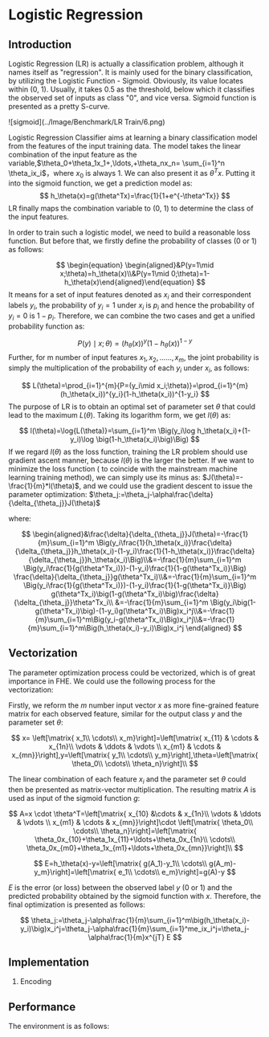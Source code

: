# Logistic Regression



## Introduction

Logistic Regression (LR) is actually a classification problem, although it names itself as "regression". It is mainly used for the binary classification, by utilizing the Logistic Function - Sigmoid. Obviously, its value locates within (0, 1). Usually, it takes 0.5 as the threshold, below which it classifies the observed set of inputs as class "0", and vice versa. Sigmoid function is presented as a pretty S-curve.



![sigmoid](../Image/Benchmark/LR Train/6.png)

Logistic Regression Classifier aims at learning a binary classification model from the features of the input training data. The model takes the linear combination of the input feature as the variable,$\theta_0+\theta_1x_1+,\ldots,+\theta_nx_n=
\sum_{i=1}^n \theta_ix_i$，where $x_0$ is always 1. We can also present it as $\theta^Tx$.  Putting it into the sigmoid function, we get a prediction model as:
$$
h_\theta(x)=g(\theta^Tx)=\frac{1}{1+e^{-\theta^Tx}}
$$
LR finally maps the combination variable to (0, 1) to determine the class of the input features. 

In order to train such a logistic model, we need to build a reasonable loss function. But before that, we firstly define the probability of classes  (0 or 1)  as follows: 

$$
\begin{equation} \begin{aligned}&P(y=1\mid x;\theta)=h_\theta(x)\\&P(y=1\mid 0;\theta)=1-h_\theta(x)\end{aligned}\end{equation}
$$
It means for a set of input features denoted as $x_i$ and their correspondent labels $y_i$, the probability of $y_i = 1$ under $x_i$ is $p_i$ and hence the probability of $y_i = 0$  is  $1-p_i$. Therefore, we can combine the two cases and get a unified probability function as:

$$
P(y)\mid x;\theta)=(h_\theta(x))^y(1-h_\theta(x))^{1-y}
$$
Further, for m number of input features $x_1, x_2, ...... , x_m$, the joint probability is simply the multiplication of the probability of each $y_i$ under $x_i$, as follows:

$$
L(\theta)=\prod_{i=1}^{m}{P=(y_i\mid x_i;\theta)}=\prod_{i=1}^{m}(h_\theta(x_i))^{y_i}(1-h_\theta(x_i))^{1-y_i}
$$
The purpose of LR is to obtain an optimal set of parameter set $\theta$ that could lead to the maximum $L(\theta)$. Taking its logarithm form, we get $l(\theta)$ as: 

$$
l(\theta)=\log{L(\theta)}=\sum_{i=1}^m \Big(y_i\log h_\theta(x_i)+(1-y_i)\log \big(1-h_\theta(x_i)\big)\Big)
$$
If we regard  $l(\theta)$ as the loss function, training the LR problem should use gradient ascent manner, because $l(\theta)$ is the larger the better. If we want to minimize the loss function ( to coincide with the mainstream machine learning training method), we can simply use its minus as: $J(\theta)=-\frac{1}{m}*l(\theta)$, and we could use the gradient descent to issue the parameter optimization: $\theta_j:=\theta_j-\alpha\frac{\delta}{\delta_{\theta_j}}J(\theta)$

where:

$$
\begin{aligned}&\frac{\delta}{\delta_{\theta_j}}J(\theta)=-\frac{1}{m}\sum_{i=1}^m  \Big(y_i\frac{1}{h_\theta(x_i)}\frac{\delta}     {\delta_{\theta_j}}h_\theta(x_i)-(1-y_i)\frac{1}{1-h_\theta(x_i)}\frac{\delta}{\delta_{\theta_j}}h_\theta(x_i)\Big)\\&=-\frac{1}{m}\sum_{i=1}^m  \Big(y_i\frac{1}{g(\theta^Tx_i)})-(1-y_i)\frac{1}{1-g(\theta^Tx_i)}\Big)  \frac{\delta}{\delta_{\theta_j}}g(\theta^Tx_i)\\&=-\frac{1}{m}\sum_{i=1}^m  \Big(y_i\frac{1}{g(\theta^Tx_i)})-(1-y_i)\frac{1}{1-g(\theta^Tx_i)}\Big)  g(\theta^Tx_i)\big(1-g(\theta^Tx_i)\big)\frac{\delta}{\delta_{\theta_j}}\theta^Tx_i\\   &=-\frac{1}{m}\sum_{i=1}^m  \Big(y_i\big(1-g(\theta^Tx_i)\big)-(1-y_i)g(\theta^Tx_i)\Big)x_i^j\\&=-\frac{1}{m}\sum_{i=1}^m\Big(y_i-g(\theta^Tx_i)\Big)x_i^j\\&=-\frac{1}{m}\sum_{i=1}^m\Big(h_\theta(x_i)-y_i)\Big)x_i^j  \end{aligned}
$$



## Vectorization

The parameter optimization process could be vectorized, which is of great importance in FHE. We could use the following process for the vectorization: 

Firstly, we reform the $m$ number input vector $x$ as more fine-grained feature matrix for each observed feature, similar for the output class $y$ and the parameter set $\theta$:

$$ x= \left[\matrix{  x_1\\  \cdots\\  x_m}\right]=\left[\matrix{  x_{11} &  \cdots & x_{1n}\\  \vdots &  \ddots   & \vdots  \\  x_{m1} &  \cdots & x_{mn}}\right],y=\left[\matrix{  y_1\\  \cdots\\  y_m}\right],\theta=\left[\matrix{  \theta_0\\  \cdots\\  \theta_n}\right]\\ $$

The linear combination of each feature $x_i$ and the parameter set $\theta$ could then be presented as matrix-vector multiplication. The resulting matrix $A$ is used as input of the sigmoid function $g$:



$$ A=x \cdot \theta^T=\left[\matrix{  x_{10} &\cdots & x_{1n}\\  \vdots &  \ddots   & \vdots  \\  x_{m1} &  \cdots & x_{mn}}\right]\cdot \left[\matrix{  \theta_0\\  \cdots\\  \theta_n}\right]=\left[\matrix{  \theta_0x_{10}+\theta_1x_{11}+\ldots+\theta_0x_{1n}\\  \cdots\\  \theta_0x_{m0}+\theta_1x_{m1}+\ldots+\theta_0x_{mn}}\right]\\ $$



$$ E=h_\theta(x)-y=\left[\matrix{  g(A_1)-y_1\\  \cdots\\  g(A_m)-y_m}\right]=\left[\matrix{ e_1\\  \cdots\\  e_m}\right]=g(A)-y $$



$E$ is the error (or loss) between the observed label $y$ (0 or 1) and the predicted probability obtained by the sigmoid function with $x$. Therefore, the final optimization is presented as follows: 

$$ \theta_j:=\theta_j-\alpha\frac{1}{m}\sum_{i=1}^m\big(h_\theta(x_i)-y_i)\big)x_i^j=\theta_j-\alpha\frac{1}{m}\sum_{i=1}^me_ix_i^j=\theta_j-\alpha\frac{1}{m}x^{jT} E $$



## Implementation

1. Encoding





## Performance

The environment is as follows:

